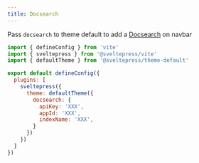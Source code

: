 ```yaml
---
title: Docsearch
---
```


Pass `docsearch` to theme default to add a [Docsearch](https://docsearch.algolia.com/) on navbar

```js title="vite.config.(js|ts)"
import { defineConfig } from 'vite'
import { sveltepress } from '@sveltepress/vite'
import { defaultTheme } from '@sveltepress/theme-default'

export default defineConfig({
  plugins: [
    sveltepress({
      theme: defaultTheme({
        docsearch: {
          apiKey: 'XXX',
          appId: 'XXX',
          indexName: 'XXX',
        }
      })
    })
  ]
})
```